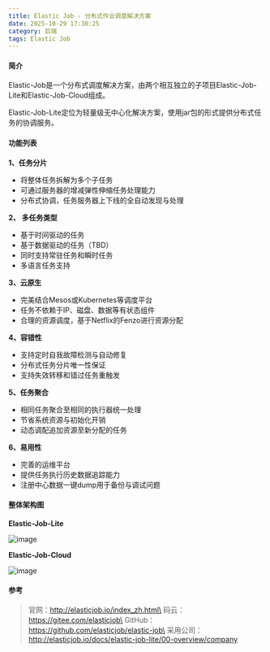 ```yaml
---
title: Elastic Job - 分布式作业调度解决方案
date: 2025-10-29 17:30:25
category: 后端
tags: Elastic Job
---
```


#### 简介
Elastic-Job是一个分布式调度解决方案，由两个相互独立的子项目Elastic-Job-Lite和Elastic-Job-Cloud组成。

Elastic-Job-Lite定位为轻量级无中心化解决方案，使用jar包的形式提供分布式任务的协调服务。

#### 功能列表

**1、任务分片**

- 将整体任务拆解为多个子任务
- 可通过服务器的增减弹性伸缩任务处理能力
- 分布式协调，任务服务器上下线的全自动发现与处理

**2、 多任务类型**

- 基于时间驱动的任务
- 基于数据驱动的任务（TBD）
- 同时支持常驻任务和瞬时任务
- 多语言任务支持

**3、云原生**

- 完美结合Mesos或Kubernetes等调度平台
- 任务不依赖于IP、磁盘、数据等有状态组件
- 合理的资源调度，基于Netflix的Fenzo进行资源分配

**4、容错性**

- 支持定时自我故障检测与自动修复
- 分布式任务分片唯一性保证
- 支持失效转移和错过任务重触发

**5、任务聚合**

- 相同任务聚合至相同的执行器统一处理
- 节省系统资源与初始化开销
- 动态调配追加资源至新分配的任务

**6、易用性**

- 完善的运维平台
- 提供任务执行历史数据追踪能力
- 注册中心数据一键dump用于备份与调试问题

#### 整体架构图

**Elastic-Job-Lite**

![image](http://img.javastack.cn/18-2-24/59132374.jpg)

**Elastic-Job-Cloud**

![image](http://ovfotjrsi.bkt.clouddn.com/docs/img/architecture/elastic_job_cloud.png)

#### 参考

> 官网：http://elasticjob.io/index_zh.html\
> 码云：https://gitee.com/elasticjob\
> GitHub：https://github.com/elasticjob/elastic-job\
> 采用公司：http://elasticjob.io/docs/elastic-job-lite/00-overview/company

